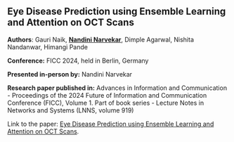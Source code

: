 ## Eye Disease Prediction using Ensemble Learning and Attention on OCT Scans

**Authors**: Gauri Naik, <u>**Nandini Narvekar**</u>, Dimple Agarwal, Nishita Nandanwar, Himangi Pande

**Conference:** FICC 2024, held in Berlin, Germany

**Presented in-person by:** Nandini Narvekar

**Research paper published in:** Advances in Information and Communication - Proceedings of the 2024 Future of Information and Communication Conference (FICC), Volume 1. Part of book series - Lecture Notes in Networks and Systems (LNNS, volume 919)


Link to the paper: [Eye Disease Prediction using Ensemble Learning and Attention on OCT Scans](https://link.springer.com/chapter/10.1007/978-3-031-53960-2_3).
